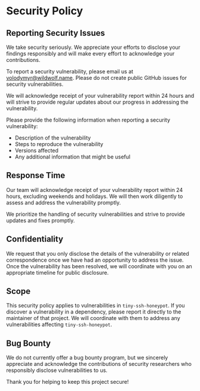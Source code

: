 # Security Policy

## Reporting Security Issues

We take security seriously. We appreciate your efforts to disclose your findings responsibly and will make every effort to acknowledge your contributions.

To report a security vulnerability, please email us at [volodymyr@wildwolf.name](mailto:volodymyr@wildwolf.name). Please do not create public GitHub issues for security vulnerabilities.

We will acknowledge receipt of your vulnerability report within 24 hours and will strive to provide regular updates about our progress in addressing the vulnerability.

Please provide the following information when reporting a security vulnerability:
- Description of the vulnerability
- Steps to reproduce the vulnerability
- Versions affected
- Any additional information that might be useful

## Response Time

Our team will acknowledge receipt of your vulnerability report within 24 hours, excluding weekends and holidays. We will then work diligently to assess and address the vulnerability promptly.

We prioritize the handling of security vulnerabilities and strive to provide updates and fixes promptly.

## Confidentiality

We request that you only disclose the details of the vulnerability or related correspondence once we have had an opportunity to address the issue. Once the vulnerability has been resolved, we will coordinate with you on an appropriate timeline for public disclosure.

## Scope

This security policy applies to vulnerabilities in `tiny-ssh-honeypot`. If you discover a vulnerability in a dependency, please report it directly to the maintainer of that project. We will coordinate with them to address any vulnerabilities affecting `tiny-ssh-honeypot`.

## Bug Bounty

We do not currently offer a bug bounty program, but we sincerely appreciate and acknowledge the contributions of security researchers who responsibly disclose vulnerabilities to us.

Thank you for helping to keep this project secure!
